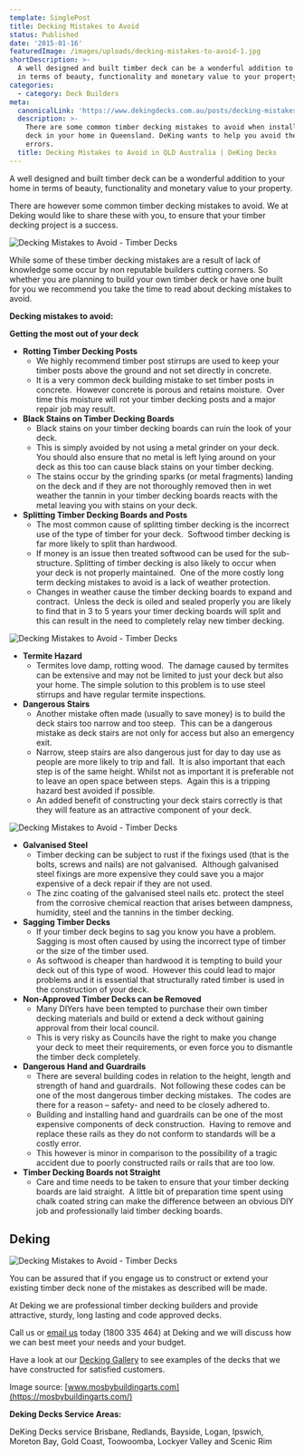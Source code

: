 ```yaml
---
template: SinglePost
title: Decking Mistakes to Avoid
status: Published
date: '2015-01-16'
featuredImage: /images/uploads/decking-mistakes-to-avoid-1.jpg
shortDescription: >-
  A well designed and built timber deck can be a wonderful addition to your home
  in terms of beauty, functionality and monetary value to your property.
categories:
  - category: Deck Builders
meta:
  canonicalLink: 'https://www.dekingdecks.com.au/posts/decking-mistakes-to-avoid/'
  description: >-
    There are some common timber decking mistakes to avoid when installing a
    deck in your home in Queensland. DeKing wants to help you avoid these costly
    errors.
  title: Decking Mistakes to Avoid in QLD Australia | DeKing Decks
---
```

A well designed and built timber deck can be a wonderful addition to your home in terms of beauty, functionality and monetary value to your property.

There are however some common timber decking mistakes to avoid. We at Deking would like to share these with you, to ensure that your timber decking project is a success.

![Decking Mistakes to Avoid - Timber Decks](/images/uploads/decking-mistakes-to-avoid-1.jpg)

While some of these timber decking mistakes are a result of lack of knowledge some occur by non reputable builders cutting corners. So whether you are planning to build your own timber deck or have one built for you we recommend you take the time to read about decking mistakes to avoid.

**Decking mistakes to avoid:**

**Getting the most out of your deck**

* **Rotting Timber Decking Posts**
  * We highly recommend timber post stirrups are used to keep your timber posts above the ground and not set directly in concrete.
  * It is a very common deck building mistake to set timber posts in concrete.  However concrete is porous and retains moisture.  Over time this moisture will rot your timber decking posts and a major repair job may result.
* **Black Stains on Timber Decking Boards**
  * Black stains on your timber decking boards can ruin the look of your deck.
  * This is simply avoided by not using a metal grinder on your deck.  You should also ensure that no metal is left lying around on your deck as this too can cause black stains on your timber decking.
  * The stains occur by the grinding sparks (or metal fragments) landing on the deck and if they are not thoroughly removed then in wet weather the tannin in your timber decking boards reacts with the metal leaving you with stains on your deck.
* **Splitting Timber Decking Boards and Posts**
  * The most common cause of splitting timber decking is the incorrect use of the type of timber for your deck.  Softwood timber decking is far more likely to split than hardwood.
  * If money is an issue then treated softwood can be used for the sub-structure. Splitting of timber decking is also likely to occur when your deck is not properly maintained.  One of the more costly long term decking mistakes to avoid is a lack of weather protection.
  * Changes in weather cause the timber decking boards to expand and contract.  Unless the deck is oiled and sealed properly you are likely to find that in 3 to 5 years your timer decking boards will split and this can result in the need to completely relay new timber decking.

![Decking Mistakes to Avoid - Timber Decks](/images/uploads/decking-mistakes-to-avoid-2.jpg)

* **Termite Hazard**
  * Termites love damp, rotting wood.  The damage caused by termites can be extensive and may not be limited to just your deck but also your home. The simple solution to this problem is to use steel stirrups and have regular termite inspections.
* **Dangerous Stairs**
  * Another mistake often made (usually to save money) is to build the deck stairs too narrow and too steep.  This can be a dangerous mistake as deck stairs are not only for access but also an emergency exit.
  * Narrow, steep stairs are also dangerous just for day to day use as people are more likely to trip and fall.  It is also important that each step is of the same height. Whilst not as important it is preferable not to leave an open space between steps.  Again this is a tripping hazard best avoided if possible.
  * An added benefit of constructing your deck stairs correctly is that they will feature as an attractive component of your deck.

![Decking Mistakes to Avoid - Timber Decks](/images/uploads/decking-mistakes-to-avoid-3.jpg)

* **Galvanised Steel**
  * Timber decking can be subject to rust if the fixings used (that is the bolts, screws and nails) are not galvanised.  Although galvanised steel fixings are more expensive they could save you a major expensive of a deck repair if they are not used.
  * The zinc coating of the galvanised steel nails etc. protect the steel from the corrosive chemical reaction that arises between dampness, humidity, steel and the tannins in the timber decking.
* **Sagging Timber Decks**
  * If your timber deck begins to sag you know you have a problem.  Sagging is most often caused by using the incorrect type of timber or the size of the timber used.
  * As softwood is cheaper than hardwood it is tempting to build your deck out of this type of wood.  However this could lead to major problems and it is essential that structurally rated timber is used in the construction of your deck.
* **Non-Approved Timber Decks can be Removed**
  * Many DIYers have been tempted to purchase their own timber decking materials and build or extend a deck without gaining approval from their local council.
  * This is very risky as Councils have the right to make you change your deck to meet their requirements, or even force you to dismantle the timber deck completely.
* **Dangerous Hand and Guardrails**
  * There are several building codes in relation to the height, length and strength of hand and guardrails.  Not following these codes can be one of the most dangerous timber decking mistakes.  The codes are there for a reason – safety- and need to be closely adhered to.
  * Building and installing hand and guardrails can be one of the most expensive components of deck construction.  Having to remove and replace these rails as they do not conform to standards will be a costly error.
  * This however is minor in comparison to the possibility of a tragic accident due to poorly constructed rails or rails that are too low.
* **Timber Decking Boards not Straight**
  * Care and time needs to be taken to ensure that your timber decking boards are laid straight.  A little bit of preparation time spent using chalk coated string can make the difference between an obvious DIY job and professionally laid timber decking boards.

## Deking

![Decking Mistakes to Avoid - Timber Decks](/images/uploads/img_8748.jpg)

You can be assured that if you engage us to construct or extend your existing timber deck none of the mistakes as described will be made.

At Deking we are professional timber decking builders and provide attractive, sturdy, long lasting and code approved decks.

Call us or [email us](https://www.dekingdecks.com.au/contact/) today (1800 335 464) at Deking and we will discuss how we can best meet your needs and your budget.

Have a look at our [Decking Gallery](https://www.dekingdecks.com.au/projects/) to see examples of the decks that we have constructed for satisfied customers.

Image source: [www.mosbybuildingarts.com](https://mosbybuildingarts.com/)

**Deking Decks Service Areas:**

DeKing Decks service Brisbane, Redlands, Bayside, Logan, Ipswich, Moreton Bay, Gold Coast, Toowoomba, Lockyer Valley and Scenic Rim

